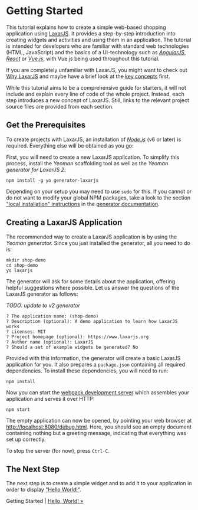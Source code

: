 # Getting Started

This tutorial explains how to create a simple web-based shopping application using [LaxarJS](http://laxarjs.org).
It provides a step-by-step introduction into creating widgets and activities and using them in an application.
The tutorial is intended for developers who are familiar with standard web technologies (HTML, JavaScript) and the basics of a UI-technology such as [*AngularJS*](https://angularjs.org/), [*React*](https://facebook.github.io/react/) or [*Vue.js*](https://vuejs.org/), with Vue.js being used throughout this tutorial.

If you are completely unfamiliar with LaxarJS, you might want to check out [Why LaxarJS](https://github.com/LaxarJS/laxar/blob/master/docs/why_laxar.md) and maybe have a brief look at the [key concepts](https://github.com/LaxarJS/laxar/blob/master/docs/concepts.md) first.

While this tutorial aims to be a comprehensive guide for starters, it will not include and explain every line of code of the whole project.
Instead, each step introduces a new concept of LaxarJS.
Still, links to the relevant project source files are provided from each section.


## Get the Prerequisites

To create projects with LaxarJS, an installation of [*Node.js*](https://nodejs.org) (v6 or later) is required.
Everything else will be obtained as you go:

First, you will need to create a new LaxarJS application.
To simplify this process, install the *Yeoman* scaffolding tool as well as the *Yeoman generator for LaxarJS 2*:

```shell
npm install -g yo generator-laxarjs
```

Depending on your setup you may need to use `sudo` for this.
If you cannot or do not want to modify your global NPM packages, take a look to the section ["local installation" instructions](https://laxarjs.org/docs/generator-laxarjs2-v2-latest/#local-installation) in the [generator documentation](https://laxarjs.org/docs/generator-laxarjs2-v2-latest/).


## Creating a LaxarJS Application

The recommended way to create a LaxarJS application is by using the _Yeoman generator._
Since you just installed the generator, all you need to do is:

```console
mkdir shop-demo
cd shop-demo
yo laxarjs
```

The generator will ask for some details about the application, offering helpful suggestions where possible.
Let us answer the questions of the LaxarJS generator as follows:

*TODO: update to v2 generator*

```console
? The application name: (shop-demo)
? Description (optional): A demo application to learn how LaxarJS works
? Licenses: MIT
? Project homepage (optional): https://www.laxarjs.org
? Author name (optional): LaxarJS
? Should a set of example widgets be generated? No
```

Provided with this information, the generator will create a basic LaxarJS application for you.
It also prepares a `package.json` containing all required dependencies.
To install these dependencies, you will need to run:

```console
npm install
```

Now you can start the [webpack development server](https://webpack.js.org/configuration/dev-server/) which assembles your application and serves it over HTTP:

```console
npm start
```

The empty application can now be opened, by pointing your web browser at [http://localhost:8080/debug.html](http://localhost:8000/debug.html).
Here, you should see an empty document containing nothing but a greeting message, indicating that everything was set up correctly.

To stop the server (for now), press `Ctrl-C`.


## The Next Step

The next step is to create a simple widget and to add it to your application in order to display ["Hello World!"](02_hello_world.md).

Getting Started | [Hello, World! »](02_hello_world.md)
